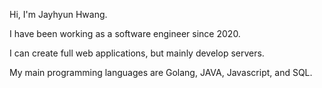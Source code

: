 Hi, I'm Jayhyun Hwang.

I have been working as a software engineer since 2020.

I can create full web applications, but mainly develop servers.

My main programming languages are Golang, JAVA, Javascript, and SQL.